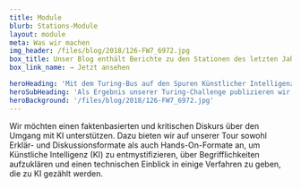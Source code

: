 ```yaml
---
title: Module
blurb: Stations-Module
layout: module
meta: Was wir machen
img_header: /files/blog/2018/126-FW7_6972.jpg
box_title: Unser Blog enthält Berichte zu den Stationen des letzten Jahres.
box_link_name: → Jetzt ansehen

heroHeading: 'Mit dem Turing-Bus auf den Spuren Künstlicher Intelligenz'
heroSubHeading: 'Als Ergebnis unserer Turing-Challenge publizieren wir an dieser Stelle die besten Offenen Lehrmaterialien zum Thema KI, die in diesem Jahr entstanden sind. Damit möchten wir einen faktenbasierten und kritischen Diskurs über den Umgang mit KI unterstützen und um Künstliche Intelligenz (KI) zu entmystifizieren, indem wir über Begrifflichkeiten aufzuklären und einen technischen Einblick in einige Verfahren zu geben, die zu KI gezählt werden.'
heroBackground: '/files/blog/2018/126-FW7_6972.jpg'
---
```


Wir möchten einen faktenbasierten und kritischen Diskurs über den Umgang mit KI unterstützen. Dazu bieten wir auf unserer Tour sowohl Erklär- und Diskussionsformate als auch Hands-On-Formate an, um Künstliche Intelligenz (KI) zu entmystifizieren, über Begrifflichkeiten aufzuklären und einen technischen Einblick in einige Verfahren zu geben, die zu KI gezählt werden.



